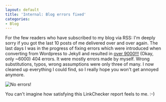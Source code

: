 ```yaml
---
layout: default
title: 'Internal: Blog errors fixed'
categories:
- Blog
---
```


For the few readers who have subscribed to my blog via RSS: I'm deeply sorry if you got the last 10 posts of me delivered over and over again. The last days I was in the progress of fixing errors which were introduced when converting from Wordpress to Jekyll and resulted in [over 9000!!!](https://www.youtube.com/watch?v=A0dx1LfDFaE) (Okay, only ~6000) 404 errors. It were mostly errors made by myself. Wrong substitutions, typos, wrong assumptions were only three of many. I now cleaned up everything I could find, so I really hope you won't get annoyed anymore.

![No errors!]({{site.url}}/assets/images/2015/2015-12-03-linkchecker-adminswerk-no-errors.png)

You can't imagine how satisfying this LinkChecker report feels to me. :-)
